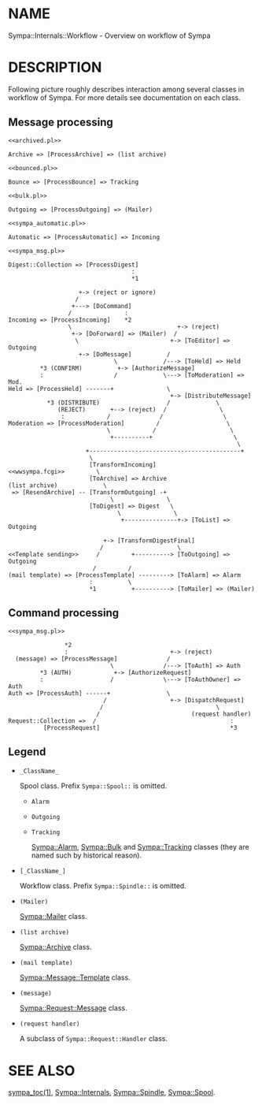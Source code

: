 # NAME

Sympa::Internals::Workflow - Overview on workflow of Sympa

# DESCRIPTION

Following picture roughly describes interaction among several classes in
workflow of Sympa.  For more details see documentation on each class.

## Message processing

    <<archived.pl>>
    
    Archive => [ProcessArchive] => (list archive)
    
    <<bounced.pl>>
    
    Bounce => [ProcessBounce] => Tracking
    
    <<bulk.pl>>
    
    Outgoing => [ProcessOutgoing] => (Mailer)
    
    <<sympa_automatic.pl>>
    
    Automatic => [ProcessAutomatic] => Incoming
    
    <<sympa_msg.pl>>
    
    Digest::Collection => [ProcessDigest]
                                       :
                                       *1
    
                        +-> (reject or ignore)
                       /
                      +---> [DoCommand]
                     /               :
    Incoming => [ProcessIncoming]    *2
                     \                              +-> (reject)
                      +-> [DoForward] => (Mailer)  /
                       \                          +-> [ToEditor] => Outgoing
                        +-> [DoMessage]          /
                                  \             /---> [ToHeld] => Held
             *3 (CONFIRM)          +-> [AuthorizeMessage]
             :                    /             \---> [ToModeration] => Mod.
    Held => [ProcessHeld] -------+               \
                                                  +-> [DistributeMessage]
               *3 (DISTRIBUTE)                   /             \
                  (REJECT)       +--> (reject)  /               \
                   :            /              /                 \
    Moderation => [ProcessModeration]         /                   \
                                \            /                     \
                                 +----------+                       \
                                                                     \
                          +-------------------------------------------+
                           \
                           [TransformIncoming]
    <<wwsympa.fcgi>>         \
                           [ToArchive] => Archive
    (list archive)             \
     => [ResendArchive] -- [TransformOutgoing] -+
                                 \               \
                           [ToDigest] => Digest   \
                                   \               \
                                    +---------------+-> [ToList] => Outgoing
    
                               +-> [TransformDigestFinal]  
                              /                     \
    <<Template sending>>     /         +----------> [ToOutgoing] => Outgoing 
                            /         / 
    (mail template) => [ProcessTemplate] ---------> [ToAlarm] => Alarm
                           :          \
                           *1          +----------> [ToMailer] => (Mailer)

## Command processing

    <<sympa_msg.pl>>
    
                    *2
                    :                             +-> (reject)
      (message) => [ProcessMessage]              /
                                 \              /---> [ToAuth] => Auth
             *3 (AUTH)            +-> [AuthorizeRequest]
             :                   /              \---> [ToAuthOwner] => Auth
    Auth => [ProcessAuth] ------+                \
                               /                  +-> [DispatchRequest]
                              /                                \
                             /                          (request handler)
    Request::Collection =>  /                                      :
              [ProcessRequest]                                     *3

## Legend

- `_ClassName_`

    Spool class.  Prefix `Sympa::Spool::` is omitted.

    - `Alarm`
    - `Outgoing`
    - `Tracking`

        [Sympa::Alarm](./Sympa::Alarm.3.md), [Sympa::Bulk](./Sympa::Bulk.3.md) and [Sympa::Tracking](./Sympa::Tracking.3.md) classes
        (they are named such by historical reason).

- `[_ClassName_]`

    Workflow class.  Prefix `Sympa::Spindle::` is omitted.

- `(Mailer)`

    [Sympa::Mailer](./Sympa::Mailer.3.md) class.

- `(list archive)`

    [Sympa::Archive](./Sympa::Archive.3.md) class.

- `(mail template)`

    [Sympa::Message::Template](./Sympa::Message::Template.3.md) class.

- `(message)`

    [Sympa::Request::Message](./Sympa::Request::Message.3.md) class.

- `(request handler)`

    A subclass of `Sympa::Request::Handler` class.

# SEE ALSO

[sympa\_toc(1)](./sympa_toc.1.md), [Sympa::Internals](./Sympa::Internals.3.md), [Sympa::Spindle](./Sympa::Spindle.3.md), [Sympa::Spool](./Sympa::Spool.3.md).
